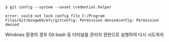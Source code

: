 ```
$ git config --system --unset credential.helper

error: could not lock config file C:/Program Files/Git/mingw64/etc/gitconfig: Permission deniedconfig: Permission denied
```

Windows 환경의 경우 Git bash 등 터미널을 관리자 권한으로 실행하여 다시 시도하자
